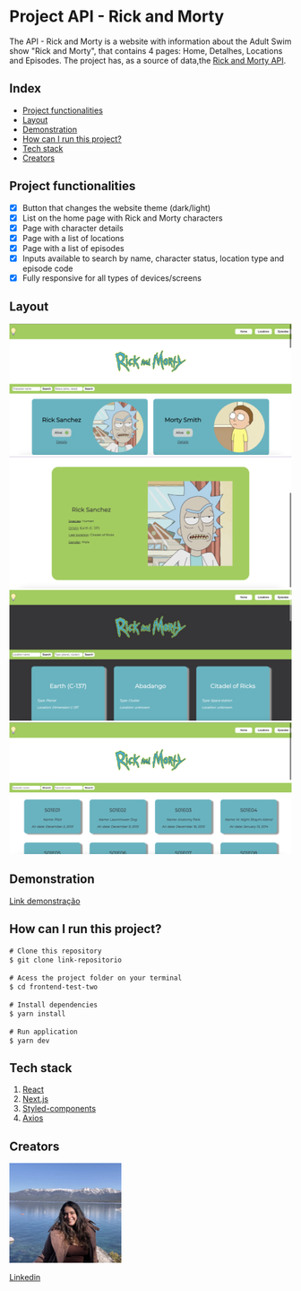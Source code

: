 # **Project API - Rick and Morty**

The API - Rick and Morty is a website with information about the Adult Swim show "Rick and Morty", that contains 4 pages: Home, Detalhes, Locations and Episodes. The project has, as a source of data,the [Rick and Morty API](https://rickandmortyapi.com/ "Rick and Morty API").

## **Index**
- <a href="#project-functionalities">Project functionalities</a>
- <a href="#layout">Layout</a>
- <a href="#demonstration">Demonstration</a>
- <a href="#how-can-i-run-this-project?">How can I run this project?</a>
- <a href="#tech-stack">Tech stack</a>
- <a href="#creators">Creators</a>

## **Project functionalities**
- [x] Button that changes the website theme (dark/light)
- [x] List on the home page with Rick and Morty characters
- [x] Page with character details
- [x] Page with a list of locations
- [x] Page with a list of episodes
- [x] Inputs available to search by name, character status, location type and episode code
- [x] Fully responsive for all types of devices/screens

## **Layout**
![homepage](./src/assets/characters-page.png)
![details-page](./src/assets/details-page.png)
![locations-page](./src/assets/locations-page.png)
![episodes-page](./src/assets/episodes-page.png)

## **Demonstration**
[Link demonstração](https://pokedex-constance03.surge.sh)

## **How can I run this project?**

```
# Clone this repository
$ git clone link-repositorio

# Acess the project folder on your terminal
$ cd frontend-test-two

# Install dependencies
$ yarn install

# Run application
$ yarn dev

```

## **Tech stack**

1. [React](https://pt-br.reactjs.org/)
2. [Next.js](https://nextjs.org/)
3. [Styled-components](https://styled-components.com/)
4. [Axios](https://axios-http.com/)


## **Creators**

<img style="width:200px" src="./src/assets/photo.png" alt="creator-image">

[Linkedin](https://www.linkedin.com/in/mariaconstance/)

